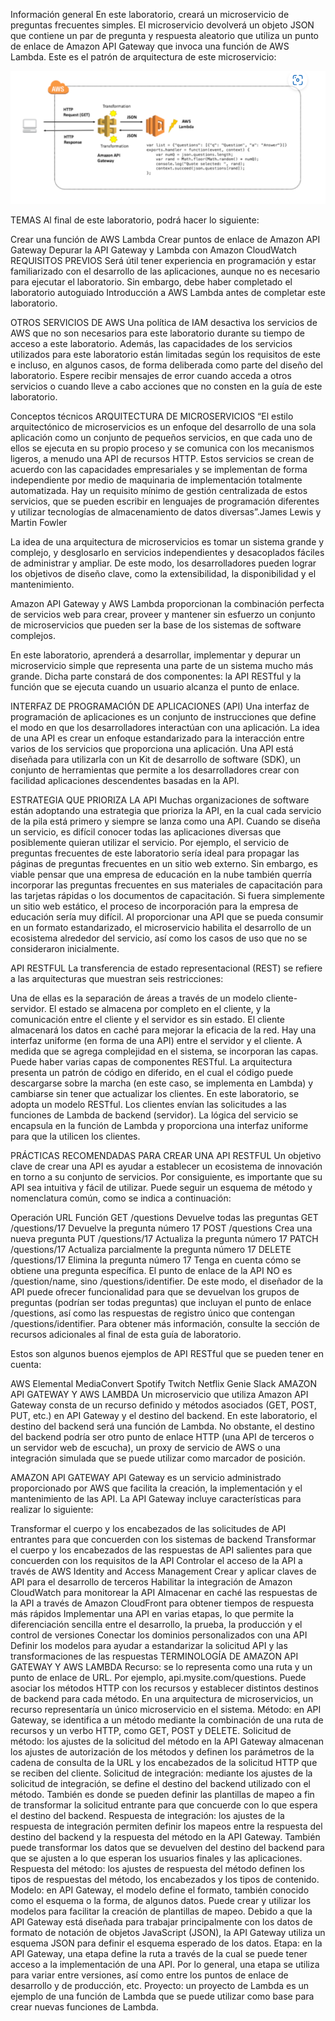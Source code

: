 Información general
En este laboratorio, creará un microservicio de preguntas frecuentes simples. El microservicio devolverá un objeto JSON que contiene un par de pregunta y respuesta aleatorio que utiliza un punto de enlace de Amazon API Gateway que invoca una función de AWS Lambda. Este es el patrón de arquitectura de este microservicio:

![alt text](API_GW_FAQ.png)

TEMAS
Al final de este laboratorio, podrá hacer lo siguiente:

Crear una función de AWS Lambda
Crear puntos de enlace de Amazon API Gateway
Depurar la API Gateway y Lambda con Amazon CloudWatch
REQUISITOS PREVIOS
Será útil tener experiencia en programación y estar familiarizado con el desarrollo de las aplicaciones, aunque no es necesario para ejecutar el laboratorio. Sin embargo, debe haber completado el laboratorio autoguiado Introducción a AWS Lambda antes de completar este laboratorio.

OTROS SERVICIOS DE AWS
Una política de IAM desactiva los servicios de AWS que no son necesarios para este laboratorio durante su tiempo de acceso a este laboratorio. Además, las capacidades de los servicios utilizados para este laboratorio están limitadas según los requisitos de este e incluso, en algunos casos, de forma deliberada como parte del diseño del laboratorio. Espere recibir mensajes de error cuando acceda a otros servicios o cuando lleve a cabo acciones que no consten en la guía de este laboratorio.

Conceptos técnicos
ARQUITECTURA DE MICROSERVICIOS
“El estilo arquitectónico de microservicios es un enfoque del desarrollo de una sola aplicación como un conjunto de pequeños servicios, en que cada uno de ellos se ejecuta en su propio proceso y se comunica con los mecanismos ligeros, a menudo una API de recursos HTTP. Estos servicios se crean de acuerdo con las capacidades empresariales y se implementan de forma independiente por medio de maquinaria de implementación totalmente automatizada. Hay un requisito mínimo de gestión centralizada de estos servicios, que se pueden escribir en lenguajes de programación diferentes y utilizar tecnologías de almacenamiento de datos diversas”.James Lewis y Martin Fowler

La idea de una arquitectura de microservicios es tomar un sistema grande y complejo, y desglosarlo en servicios independientes y desacoplados fáciles de administrar y ampliar. De este modo, los desarrolladores pueden lograr los objetivos de diseño clave, como la extensibilidad, la disponibilidad y el mantenimiento.

Amazon API Gateway y AWS Lambda proporcionan la combinación perfecta de servicios web para crear, proveer y mantener sin esfuerzo un conjunto de microservicios que pueden ser la base de los sistemas de software complejos.

En este laboratorio, aprenderá a desarrollar, implementar y depurar un microservicio simple que representa una parte de un sistema mucho más grande. Dicha parte constará de dos componentes: la API RESTful y la función que se ejecuta cuando un usuario alcanza el punto de enlace.

INTERFAZ DE PROGRAMACIÓN DE APLICACIONES (API)
Una interfaz de programación de aplicaciones es un conjunto de instrucciones que define el modo en que los desarrolladores interactúan con una aplicación. La idea de una API es crear un enfoque estandarizado para la interacción entre varios de los servicios que proporciona una aplicación. Una API está diseñada para utilizarla con un Kit de desarrollo de software (SDK), un conjunto de herramientas que permite a los desarrolladores crear con facilidad aplicaciones descendentes basadas en la API.

ESTRATEGIA QUE PRIORIZA LA API
Muchas organizaciones de software están adoptando una estrategia que prioriza la API, en la cual cada servicio de la pila está primero y siempre se lanza como una API. Cuando se diseña un servicio, es difícil conocer todas las aplicaciones diversas que posiblemente quieran utilizar el servicio. Por ejemplo, el servicio de preguntas frecuentes de este laboratorio sería ideal para propagar las páginas de preguntas frecuentes en un sitio web externo. Sin embargo, es viable pensar que una empresa de educación en la nube también querría incorporar las preguntas frecuentes en sus materiales de capacitación para las tarjetas rápidas o los documentos de capacitación. Si fuera simplemente un sitio web estático, el proceso de incorporación para la empresa de educación sería muy difícil. Al proporcionar una API que se pueda consumir en un formato estandarizado, el microservicio habilita el desarrollo de un ecosistema alrededor del servicio, así como los casos de uso que no se consideraron inicialmente.

API RESTFUL
La transferencia de estado representacional (REST) se refiere a las arquitecturas que muestran seis restricciones:

Una de ellas es la separación de áreas a través de un modelo cliente-servidor.
El estado se almacena por completo en el cliente, y la comunicación entre el cliente y el servidor es sin estado.
El cliente almacenará los datos en caché para mejorar la eficacia de la red.
Hay una interfaz uniforme (en forma de una API) entre el servidor y el cliente.
A medida que se agrega complejidad en el sistema, se incorporan las capas. Puede haber varias capas de componentes RESTful.
La arquitectura presenta un patrón de código en diferido, en el cual el código puede descargarse sobre la marcha (en este caso, se implementa en Lambda) y cambiarse sin tener que actualizar los clientes.
En este laboratorio, se adopta un modelo RESTful. Los clientes envían las solicitudes a las funciones de Lambda de backend (servidor). La lógica del servicio se encapsula en la función de Lambda y proporciona una interfaz uniforme para que la utilicen los clientes.

PRÁCTICAS RECOMENDADAS PARA CREAR UNA API RESTFUL
Un objetivo clave de crear una API es ayudar a establecer un ecosistema de innovación en torno a su conjunto de servicios. Por consiguiente, es importante que su API sea intuitiva y fácil de utilizar. Puede seguir un esquema de método y nomenclatura común, como se indica a continuación:

Operación	URL	Función
GET	/questions	Devuelve todas las preguntas
GET	/questions/17	Devuelve la pregunta número 17
POST	/questions	Crea una nueva pregunta
PUT	/questions/17	Actualiza la pregunta número 17
PATCH	/questions/17	Actualiza parcialmente la pregunta número 17
DELETE	/questions/17	Elimina la pregunta número 17
Tenga en cuenta cómo se obtiene una pregunta específica. El punto de enlace de la API NO es /question/name, sino /questions/identifier. De este modo, el diseñador de la API puede ofrecer funcionalidad para que se devuelvan los grupos de preguntas (podrían ser todas preguntas) que incluyan el punto de enlace /questions, así como las respuestas de registro único que contengan /questions/identifier. Para obtener más información, consulte la sección de recursos adicionales al final de esta guía de laboratorio.

Estos son algunos buenos ejemplos de API RESTful que se pueden tener en cuenta:

AWS Elemental MediaConvert
Spotify
Twitch
Netflix Genie
Slack
AMAZON API GATEWAY Y AWS LAMBDA
Un microservicio que utiliza Amazon API Gateway consta de un recurso definido y métodos asociados (GET, POST, PUT, etc.) en API Gateway y el destino del backend. En este laboratorio, el destino del backend será una función de Lambda. No obstante, el destino del backend podría ser otro punto de enlace HTTP (una API de terceros o un servidor web de escucha), un proxy de servicio de AWS o una integración simulada que se puede utilizar como marcador de posición.

AMAZON API GATEWAY
API Gateway es un servicio administrado proporcionado por AWS que facilita la creación, la implementación y el mantenimiento de las API. La API Gateway incluye características para realizar lo siguiente:

Transformar el cuerpo y los encabezados de las solicitudes de API entrantes para que concuerden con los sistemas de backend
Transformar el cuerpo y los encabezados de las respuestas de API salientes para que concuerden con los requisitos de la API
Controlar el acceso de la API a través de AWS Identity and Access Management
Crear y aplicar claves de API para el desarrollo de terceros
Habilitar la integración de Amazon CloudWatch para monitorear la API
Almacenar en caché las respuestas de la API a través de Amazon CloudFront para obtener tiempos de respuesta más rápidos
Implementar una API en varias etapas, lo que permite la diferenciación sencilla entre el desarrollo, la prueba, la producción y el control de versiones
Conectar los dominios personalizados con una API
Definir los modelos para ayudar a estandarizar la solicitud API y las transformaciones de las respuestas
TERMINOLOGÍA DE AMAZON API GATEWAY Y AWS LAMBDA
Recurso: se lo representa como una ruta y un punto de enlace de URL. Por ejemplo, api.mysite.com/questions. Puede asociar los métodos HTTP con los recursos y establecer distintos destinos de backend para cada método. En una arquitectura de microservicios, un recurso representaría un único microservicio en el sistema.
Método: en API Gateway, se identifica a un método mediante la combinación de una ruta de recursos y un verbo HTTP, como GET, POST y DELETE.
Solicitud de método: los ajustes de la solicitud del método en la API Gateway almacenan los ajustes de autorización de los métodos y definen los parámetros de la cadena de consulta de la URL y los encabezados de la solicitud HTTP que se reciben del cliente.
Solicitud de integración: mediante los ajustes de la solicitud de integración, se define el destino del backend utilizado con el método. También es donde se pueden definir las plantillas de mapeo a fin de transformar la solicitud entrante para que concuerde con lo que espera el destino del backend.
Respuesta de integración: los ajustes de la respuesta de integración permiten definir los mapeos entre la respuesta del destino del backend y la respuesta del método en la API Gateway. También puede transformar los datos que se devuelven del destino del backend para que se ajusten a lo que esperan los usuarios finales y las aplicaciones.
Respuesta del método: los ajustes de respuesta del método definen los tipos de respuestas del método, los encabezados y los tipos de contenido.
Modelo: en API Gateway, el modelo define el formato, también conocido como el esquema o la forma, de algunos datos. Puede crear y utilizar los modelos para facilitar la creación de plantillas de mapeo. Debido a que la API Gateway está diseñada para trabajar principalmente con los datos de formato de notación de objetos JavaScript (JSON), la API Gateway utiliza un esquema JSON para definir el esquema esperado de los datos.
Etapa: en la API Gateway, una etapa define la ruta a través de la cual se puede tener acceso a la implementación de una API. Por lo general, una etapa se utiliza para variar entre versiones, así como entre los puntos de enlace de desarrollo y de producción, etc.
Proyecto: un proyecto de Lambda es un ejemplo de una función de Lambda que se puede utilizar como base para crear nuevas funciones de Lambda.
